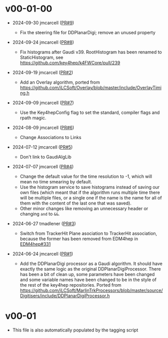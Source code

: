 # v00-01-00

* 2024-09-30 jmcarcell ([PR#9](https://github.com/key4hep/k4Reco/pull/9))
  - Fix the steering file for DDPlanarDigi; remove an unused property

* 2024-09-24 jmcarcell ([PR#8](https://github.com/key4hep/k4Reco/pull/8))
  - Fix histograms after Gaudi v39. RootHistogram has been renamed to StaticHistogram, see https://github.com/key4hep/k4FWCore/pull/239

* 2024-09-19 jmcarcell ([PR#2](https://github.com/key4hep/k4Reco/pull/2))
  - Add an Overlay algorithm, ported from https://github.com/iLCSoft/Overlay/blob/master/include/OverlayTiming.h

* 2024-09-09 jmcarcell ([PR#7](https://github.com/key4hep/k4Reco/pull/7))
  - Use the Key4hepConfig flag to set the standard, compiler flags and rpath magic.

* 2024-08-09 jmcarcell ([PR#6](https://github.com/key4hep/k4Reco/pull/6))
  - Change Associations to Links

* 2024-07-12 jmcarcell ([PR#5](https://github.com/key4hep/k4Reco/pull/5))
  - Don't link to GaudiAlgLib

* 2024-07-07 jmcarcell ([PR#4](https://github.com/key4hep/k4Reco/pull/4))
  - Change the default value for the time resolution to -1, which will mean no time smearing by default.
  - Use the histogram service to save histograms instead of saving our own files (which meant that if the algorithm runs multiple time there will be multiple files, or a single one if the name is the name for all of them with the content of the last one that was saved).
  - Other minor changes like removing an unnecessary header or changing `and` to `&&`.

* 2024-06-27 tmadlener ([PR#3](https://github.com/key4hep/k4Reco/pull/3))
  - Switch from TrackerHit Plane asociation to TrackerHit association, because the former has been removed from EDM4hep in [EDM4hep#331](https://github.com/key4hep/EDM4hep/pull/331)

* 2024-06-24 jmcarcell ([PR#1](https://github.com/key4hep/k4Reco/pull/1))
  - Add the DDPlanarDigi processor as a Gaudi algorithm. It should have exactly the same logic as the original DDPlanarDigiProcessor. There has been a bit of clean up, some parameters have been changed and some variable names have been changed to be in the style of the rest of the key4hep repositories. Ported from https://github.com/iLCSoft/MarlinTrkProcessors/blob/master/source/Digitisers/include/DDPlanarDigiProcessor.h

# v00-01

* This file is also automatically populated by the tagging script
